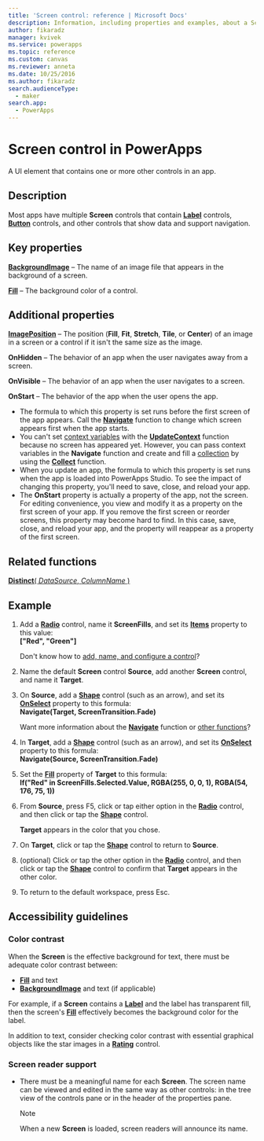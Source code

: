 ```yaml
---
title: 'Screen control: reference | Microsoft Docs'
description: Information, including properties and examples, about a Screen control
author: fikaradz
manager: kvivek
ms.service: powerapps
ms.topic: reference
ms.custom: canvas
ms.reviewer: anneta
ms.date: 10/25/2016
ms.author: fikaradz
search.audienceType: 
  - maker
search.app: 
  - PowerApps
---
```

# Screen control in PowerApps
A UI element that contains one or more other controls in an app.

## Description
Most apps have multiple **Screen** controls that contain **[Label](control-text-box.md)** controls, **[Button](control-button.md)** controls, and other controls that show data and support navigation.

## Key properties
**[BackgroundImage](properties-visual.md)** – The name of an image file that appears in the background of a screen.

**[Fill](properties-color-border.md)** – The background color of a control.

## Additional properties
**[ImagePosition](properties-visual.md)** – The position (**Fill**, **Fit**, **Stretch**, **Tile**, or **Center**) of an image in a screen or a control if it isn't the same size as the image.

**OnHidden** – The behavior of an app when the user navigates away from a screen.

**OnVisible** – The behavior of an app when the user navigates to a screen.

**OnStart** – The behavior of the app when the user opens the app.

* The formula to which this property is set runs before the first screen of the app appears. Call the [**Navigate**](../functions/function-navigate.md) function to change which screen appears first when the app starts.
* You can't set [context variables](../working-with-variables.md) with the [**UpdateContext**](../functions/function-updatecontext.md) function because no screen has appeared yet. However, you can pass context variables in the **Navigate** function and create and fill a [collection](../working-with-variables.md) by using the [**Collect**](../functions/function-clear-collect-clearcollect.md) function.
* When you update an app, the formula to which this property is set runs when the app is loaded into PowerApps Studio. To see the impact of changing this property, you'll need to save, close, and reload your app.
* The **OnStart** property is actually a property of the app, not the screen. For editing convenience, you view and modify it as a property on the first screen of your app. If you remove the first screen or reorder screens, this property may become hard to find. In this case, save, close, and reload your app, and the property will reappear as a property of the first screen.

## Related functions
[**Distinct**( *DataSource*, *ColumnName* )](../functions/function-distinct.md)

## Example
1. Add a **[Radio](control-radio.md)** control, name it **ScreenFills**, and set its **[Items](properties-core.md)** property to this value:<br>
   **["Red", "Green"]**
   
    Don't know how to [add, name, and configure a control](../add-configure-controls.md)?
2. Name the default **Screen** control **Source**, add another **Screen** control, and name it **Target**.
3. On **Source**, add a **[Shape](control-shapes-icons.md)** control (such as an arrow), and set its **[OnSelect](properties-core.md)** property to this formula:<br>
   **Navigate(Target, ScreenTransition.Fade)**
   
    Want more information about the **[Navigate](../functions/function-navigate.md)** function or [other functions](../formula-reference.md)?
4. In **Target**, add a **[Shape](control-shapes-icons.md)** control (such as an arrow), and set its **[OnSelect](properties-core.md)** property to this formula:<br>
   **Navigate(Source, ScreenTransition.Fade)**
5. Set the **[Fill](properties-color-border.md)** property of **Target** to this formula:<br>
   **If("Red" in ScreenFills.Selected.Value, RGBA(255, 0, 0, 1), RGBA(54, 176, 75, 1))**
6. From **Source**, press F5, click or tap either option in the **[Radio](control-radio.md)** control, and then click or tap the **[Shape](control-shapes-icons.md)** control.
   
    **Target** appears in the color that you chose.
7. On **Target**, click or tap the **[Shape](control-shapes-icons.md)** control to return to **Source**.
8. (optional) Click or tap the other option in the **[Radio](control-radio.md)** control, and then click or tap the **[Shape](control-shapes-icons.md)** control to confirm that **Target** appears in the other color.
9. To return to the default workspace, press Esc.


## Accessibility guidelines
### Color contrast
When the **Screen** is the effective background for text, there must be adequate color contrast between:
* **[Fill](properties-color-border.md)** and text
* **[BackgroundImage](properties-visual.md)** and text (if applicable)

For example, if a **Screen** contains a **[Label](control-text-box.md)** and the label has transparent fill, then the screen's **[Fill](properties-color-border.md)** effectively becomes the background color for the label.

In addition to text, consider checking color contrast with essential graphical objects like the star images in a **[Rating](control-rating.md)** control.

### Screen reader support
* There must be a meaningful name for each **Screen**. The screen name can be viewed and edited in the same way as other controls: in the tree view of the controls pane or in the header of the properties pane.

    > [!NOTE]
  > When a new **Screen** is loaded, screen readers will announce its name. 
